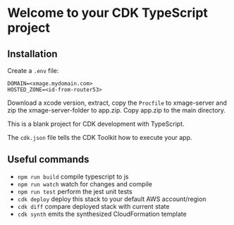 # Welcome to your CDK TypeScript project

## Installation

Create a `.env` file:

```
DOMAIN=<xmage.mydomain.com>
HOSTED_ZONE=<id-from-router53>
```

Download a xcode version, extract, copy the `Procfile` to xmage-server and zip the xmage-server-folder to app.zip. Copy app.zip to the main directory.

This is a blank project for CDK development with TypeScript.

The `cdk.json` file tells the CDK Toolkit how to execute your app.

## Useful commands

- `npm run build` compile typescript to js
- `npm run watch` watch for changes and compile
- `npm run test` perform the jest unit tests
- `cdk deploy` deploy this stack to your default AWS account/region
- `cdk diff` compare deployed stack with current state
- `cdk synth` emits the synthesized CloudFormation template
